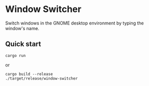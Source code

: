 # Window Switcher

Switch windows in the GNOME desktop environment by typing the window's name.

## Quick start

    cargo run

or

    cargo build --release
    ./target/release/window-switcher
